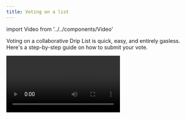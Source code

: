 ```yaml
---
title: Voting on a list
---
```


import Video from '../../components/Video'

Voting on a collaborative Drip List is quick, easy, and entirely gasless. Here's a step-by-step guide on how to submit your vote.

<Video src='/video/how-to-vote.mp4' caption="Voting on a collaborative Drip List. The list in this example is pre-configured with a set of possible recipients, and has hidden collaborators." />

## Step-by-step

1. **Navigate to the Drip List in voting.** Either follow a link directly to the Drip List in voting, or open the Drips App and find its creator's profile by using the Search button in the top-right corner.
2. **Connect your wallet.** Click "Connect" in the top-right corner and choose the wallet address that you are eligible to vote with.
3. **Click "Cast your vote".** If the currently-connected wallet address is a collaborator for the given list, the button will appear in the "Collaborators" section automatically.
4. **Assign percentages.** If the list has a set of pre-configured recipients, assign percentages to them according to your will. If there are no pre-configured recipients, first add any set of open-source GitHub repositories, other Drip Lists, or Ethereum addresses. Your percentages must add up to 100% before you can proceed.
5. **Submit your vote.** Once your percentages are assigned, click Submit, and confirm the vote signature in your wallet. Voting is off-chain, and entirely gasless. You'll be able to change your vote at any point within the voting period.
6. **Wait for the results.** If the Drip List in question is configured to hide collaborators, you'll be able to see the final results at the end of the voting period. If its collaborators are public, you can immediately see a running tally of what the list would look like if voting were to end right now.

### Voting with a Safe Multisig

If your collaborator address is managed by a Safe Multisig, follow the instructions in [Usage with a Safe](/advanded/usage-with-a-safe) to launch Drips within the Safe{Wallet} web app. You'll be able to vote by following the same steps outlined above, except your vote signature will require reaching quorum on your Safe.

## How votes are tallied

Every collaborator is asked to vote for what they think the final Drip List should look like — specifically, what Projects, ETH addresses, or other Drip Lists should receive what percentage of funds. The final result of the voting round is simply an average percentage of a particular recipient across all votes, capped to the top 200 recipients by overall percentage.
